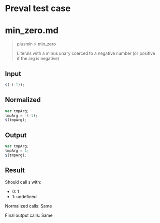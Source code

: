 # Preval test case

# min_zero.md

> plusmin > min_zero
>
> Literals with a minus unary coerced to a negative number (or positive if the arg is negative)

## Input

`````js filename=intro
$(-(-1));
`````

## Normalized

`````js filename=intro
var tmpArg;
tmpArg = -(-1);
$(tmpArg);
`````

## Output

`````js filename=intro
var tmpArg;
tmpArg = 1;
$(tmpArg);
`````

## Result

Should call `$` with:
 - 0: 1
 - 1: undefined

Normalized calls: Same

Final output calls: Same
